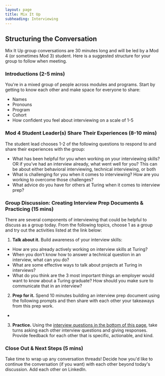 ```yaml
---
layout: page
title: Mix It Up
subheading: Interviewing
---
```


## Structuring the Conversation
Mix It Up group conversations are 30 minutes long and will be led by a Mod 4 (or sometimes Mod 3) student. Here is a suggested structure for your group to follow when meeting. 

### Introductions (2-5 mins)
You're in a mixed group of people across modules and programs. Start by getting to know each other and make space for everyone to share:

* Names
* Pronouns
* Program
* Cohort
* How confident you feel about interviewing on a scale of 1-5

### Mod 4 Student Leader(s) Share Their Experiences (8-10 mins)
The student lead chooses 1-2 of the following questions to respond to and share their experiences with the group:

* What has been helpful for you when working on your interviewing skills? OR if you’ve had an interview already, what went well for you? This can be about either behavioral interviewing, technical interviewing, or both
* What is challenging for you when it comes to interviewing? How are you working to overcome those challenges?
* What advice do you have for others at Turing when it comes to interview prep?

### Group Discussion: Creating Interview Prep Documents & Practicing (15 mins)
There are several components of interviewing that could be helpful to discuss as a group today. From the following topics, choose 1 as a group and try out the activities listed at the link below:

1. **Talk about it.** Build awareness of your interview skills:

* How are you already actively working on interview skills at Turing?
* When you don’t know how to answer a technical question in an interview, what can you do?
* What are some effective ways to talk about projects at Turing in interviews?
* What do you think are the 3 most important things an employer would want to know about a Turing graduate? How should you make sure to communicate that in an interview? 

2. **Prep for it.** Spend 10 minutes building an interview prep document using the following prompts and then share with each other your takeaways from this prep work.

* 

3. **Practice.** Using the [interview questions in the bottom of this page](/resources/interview_prep_resources), take turns asking each other interview questions and giving responses. Provide feedback for each other that is specific, actionable, and kind. 

### Close Out & Next Steps (5 mins)
Take time to wrap up any conversation threads! Decide how you'd like to continue the conversation (if you want) with each other beyond today's discussion. Add each other on LinkedIn. 
